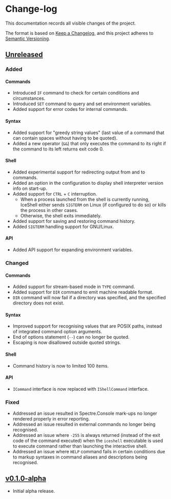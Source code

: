 # Change-log

This documentation records all visible changes of the project.

The format is based on [Keep a Changelog](https://keepachangelog.com/en/1.1.0/),
and this project adheres to [Semantic Versioning](https://semver.org/spec/v2.0.0.html).

## [Unreleased]

### Added

#### Commands

- Introduced `IF` command to check for certain conditions and circumstances.
- Introduced `SET` command to query and set environment variables.
- Added support for error codes for internal commands.

#### Syntax

- Added support for "greedy string values" (last value of a command that can contain spaces without having to be quoted).
- Added a new operator (`&&`) that only executes the command to its right if the command to its left returns exit code 0.

#### Shell

- Added experimental support for redirecting output from and to commands.
- Added an option in the configuration to display shell interpreter version info on start-up.
- Added support for `CTRL` + `C` interruption.
  - When a process launched from the shell is currently running, IceShell either sends `SIGTERM` on Linux (if configured to do so) or kills the process in other cases.
  - Otherwise, the shell exits immediately.
- Added support for saving and restoring command history.
- Added `SIGTERM` handling support for GNU/Linux.

#### API

- Added API support for expanding environment variables.

### Changed

#### Commands

- Added support for stream-based mode in `TYPE` command.
- Added support for `DIR` command to emit machine readable format.
- `DIR` command will now fail if a directory was specified, and the specified directory does not exist.

#### Syntax

- Improved support for recognising values that are POSIX paths, instead of integrated command option arguments.
- End of options statement (`--`) can no longer be quoted.
- Escaping is now disallowed outside quoted strings.

#### Shell

- Command history is now to limited 100 items. 

#### API

- `ICommand` interface is now replaced with `IShellCommand` interface.

### Fixed

- Addressed an issue resulted in Spectre.Console mark-ups no longer rendered properly in error reporting.
- Addressed an issue resulted in external commands no longer being recognised.
- Addressed an issue where `-255` is always returned (instead of the exit code of the command executed) when the `iceshell` executable is used to execute command rather than launching the interactive shell.
- Addressed an issue where `HELP` command fails in certain conditions due to markup syntaxes in command aliases and descriptions being recognised.

## [v0.1.0-alpha]

- Initial alpha release.

[unreleased]: https://github.com/NexusKrop/IceShell/v0.1.0-alpha...HEAD
[v0.1.0-alpha]: https://github.com/NexusKrop/IceShell/tag/v0.0.1